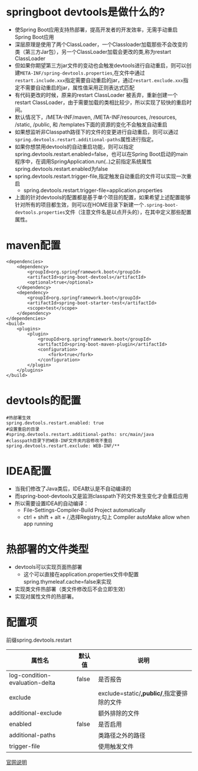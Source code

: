 # springboot devtools是做什么的?

* 使Spring Boot应用支持热部署，提高开发者的开发效率，无需手动重启Spring Boot应用
* 深层原理是使用了两个ClassLoader，一个Classloader加载那些不会改变的类（第三方Jar包），另一个ClassLoader加载会更改的类,称为restart ClassLoader
* 但如果你期望第三方jar文件的变动也会触发devtools进行自动重启，则可以创建`META-INF/spring-devtools.properties`,在文件中通过`restart.include.xxx`指定需要自动重启的jar，通过`restart.exclude.xxx`指定不需要自动重启的jar，属性值采用正则表达式匹配
* 有代码更改的时候，原来的restart ClassLoader 被丢弃，重新创建一个restart ClassLoader，由于需要加载的类相比较少，所以实现了较快的重启时间。
* 默认情况下，/META-INF/maven, /META-INF/resources, /resources, /static, /public, 和 /templates下面的资源的变化不会触发自动重启
* 如果想监听非Classpath路径下的文件的变更进行自动重启，则可以通过`spring.devtools.restart.additional-paths`属性进行指定。
* 如果你想禁用devtools的自动重启功能，则可以指定spring.devtools.restart.enabled=false，也可以在Spring Boot启动的main程序中，在调用SpringApplication.run(..)之前指定系统属性spring.devtools.restart.enabled为false
* spring.devtools.restart.trigger-file,指定触发自动重启的文件可以实现一次重启
  * spring.devtools.restart.trigger-file=application.properties
* 上面的针对devtools的配置都是基于单个项目的配置，如果希望上述配置能够针对所有的项目都生效，则可以在HOME目录下新建一个`.spring-boot-devtools.properties`文件（注意文件名是以点开头的），在其中定义那些配置属性。

# maven配置

```
<dependencies>
	<dependency>
		<groupId>org.springframework.boot</groupId>
		<artifactId>spring-boot-devtools</artifactId>
		<optional>true</optional>
	</dependency>
	<dependency>
		<groupId>org.springframework.boot</groupId>
		<artifactId>spring-boot-starter-test</artifactId>
		<scope>test</scope>
	</dependency>
</dependencies>
<build>
	<plugins>
		<plugin>
			<groupId>org.springframework.boot</groupId>
			<artifactId>spring-boot-maven-plugin</artifactId>
			<configuration>
				<fork>true</fork>
			</configuration>
		</plugin>
	</plugins>
</build>
```

# devtools的配置

```
#热部署生效
spring.devtools.restart.enabled: true
#设置重启的目录
#spring.devtools.restart.additional-paths: src/main/java
#classpath目录下的WEB-INF文件夹内容修改不重启
spring.devtools.restart.exclude: WEB-INF/**
```

# IDEA配置

* 当我们修改了Java类后，IDEA默认是不自动编译的
* 而spring-boot-devtools又是监测classpath下的文件发生变化才会重启应用
* 所以需要设置IDEA的自动编译：
  * File-Settings-Compiler-Build Project automatically
  * ctrl + shift + alt + /,选择Registry,勾上 Compiler autoMake allow when app running



# 热部署的文件类型

* devtools可以实现页面热部署
  * 这个可以直接在application.properties文件中配置spring.thymeleaf.cache=false来实现
* 实现类文件热部署（类文件修改后不会立即生效）
* 实现对属性文件的热部署。



# 配置项

前缀spring.devtools.restart

| 属性名                         | 默认值 | 说明                                         |
| ------------------------------ | ------ | -------------------------------------------- |
| log-condition-evaluation-delta | false  | 是否报告                                     |
| exclude                        |        | exclude=static/**,public/**,指定要排除的文件 |
| additional-exclude             |        | 额外排除的文件                               |
| enabled                        | false  | 是否启用                                     |
| additional-paths               |        | 类路径之外的路径                             |
| trigger-file                   |        | 使用触发文件                                 |

[官网说明](https://docs.spring.io/spring-boot/docs/2.0.3.RELEASE/reference/html/using-boot-devtools.html)

